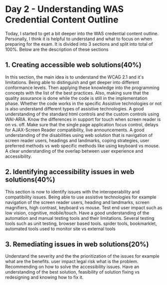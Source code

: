 # Day 2 - Understanding WAS Credential Content Outline
Today, I started to get a bit deeper into the WAS credential content outline. Personally, I think it is helpful to understand and what to focus on when preparing for the exam.
It is divided into 3 sections and split into total of 100%. Below are the description of these sections

## 1. Creating accessible web solutions(40%)
In this section, the main idea is to understand the WCAG 2.1 and it's limitations. Being able to distinguish and get deeper into different conformance levels. Then applying these knowledge into the programming concepts with the list of the best practices. Also, making sure that the quality assurance is done while the code is still in the implementation phase. Whether the code works in the specific Assistive technologies or not is also understand different types of assistive technologies. A good understanding of the standard html controls and the custom controls using WAI-ARIA. Know the differences in support for touch when screen reader is on vs. off. Make sure that the single page application focus control, delays for AJAX-Screen Reader compatibility, live announcements. A good understanding of the disabilities using web solution that is navigation of screen reader users, headings and landmarks, coping strategies, user preferred methods vs web specific methods like using keyboard vs mouse. A clear understanding of the overlap between user experience and accessibility.

## 2. Identifying accessibility issues in web solutions(40%) 
This section is now to identify issues with the interoperability and compatibility issues. Being able to use assistive technologies for example navigation of the screen reader users, heading and landmarks, screen magnifiers, high contrast, keyboard vs mouse. Test end user impact such as low vision, cognitive, mobile/touch. Have a good understanding of the automation and manual testing tools and their limitations. Several testing tools such as unit testing, browser based tools. spider tools, bookmarklet, automated tools used to monitor site vs external tools



## 3. Remediating issues in web solutions(20%)
Understand the severity and the the prioritization of the issues for example what are the benefits. user impact legal risk what is the problem. Recommending on how to solve the accessibility issues. Have an understanding of the best solution, feasibility of solution fixing vs redesigning and knowing how to fix it. 

